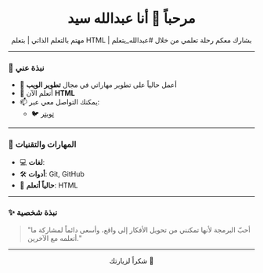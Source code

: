 <h1 align="center">مرحباً 👋 أنا عبدالله سيد</h1>
<p align="center">مهتم بالتعلم الذاتي | بتعلم HTML | بشارك معكم رحلة تعلمي من خلال #عبدالله_يتعلم</p>

---

### 🧠 نبذة عني

- 🔭 أعمل حالياً على تطوير مهاراتي في مجال **تطوير الويب**
- 🌱 أتعلم الآن **HTML**
- 📫 يمكنك التواصل معي عبر:
  - 🐦 [تويتر](https://x.com/_abdallahsy)

---

### 🚀 المهارات والتقنيات

- 💻 **لغات**:
- 🛠️ **أدوات**: Git, GitHub
- 🌱 **حالياً أتعلم**: HTML

---
### ✨ نبذة شخصية

> "أحبّ البرمجة لأنها تمكنني من تحويل الأفكار إلى واقع، وأسعى دائماً لمشاركة ما أتعلمه مع الآخرين."

---

<p align="center">شكراً لزيارتك 🙏</p>
